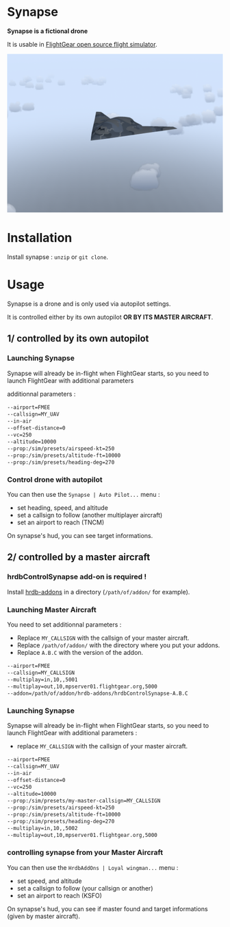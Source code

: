 <!--
markdown README.md > md.html ; cat {hd.inc,md,ft.inc}.html > github.html
-->
# Synapse

**Synapse is a fictional drone**

It is usable in [FlightGear open source flight simulator](http://www.flightgear.org).

![Image](https://github.com/hardba11/synapse/blob/main/contrib/preview.png)

# Installation

Install synapse : `unzip` or `git clone`.


# Usage

Synapse is a drone and is only used via autopilot settings.

It is controlled either by its own autopilot **OR BY ITS MASTER AIRCRAFT**.

## 1/ controlled by its own autopilot

### Launching Synapse

Synapse will already be in-flight when FlightGear starts, so you need to launch FlightGear with additional parameters

additionnal parameters :

```
--airport=FMEE
--callsign=MY_UAV
--in-air
--offset-distance=0
--vc=250
--altitude=10000
--prop:/sim/presets/airspeed-kt=250
--prop:/sim/presets/altitude-ft=10000
--prop:/sim/presets/heading-deg=270
```

### Control drone with autopilot

You can then use the `Synapse | Auto Pilot...` menu :

- set heading, speed, and altitude 
- set a callsign to follow (another multiplayer aircraft)
- set an airport to reach (TNCM)

On synapse's hud, you can see target informations.

## 2/ controlled by a master aircraft

### hrdbControlSynapse add-on is required !

Install [hrdb-addons](https://github.com/hardba11/hrdb-addons) in a directory (`/path/of/addon/` for example).

### Launching Master Aircraft

You need to set additionnal parameters :

- Replace `MY_CALLSIGN` with the callsign of your master aircraft.
- Replace `/path/of/addon/` with the directory where you put your addons.
- Replace `A.B.C` with the version of the addon.

```
--airport=FMEE
--callsign=MY_CALLSIGN
--multiplay=in,10,,5001
--multiplay=out,10,mpserver01.flightgear.org,5000
--addon=/path/of/addon/hrdb-addons/hrdbControlSynapse-A.B.C
```


### Launching Synapse

Synapse will already be in-flight when FlightGear starts, so you need to launch FlightGear with additional parameters :

- replace `MY_CALLSIGN` with the callsign of your master aircraft.

```
--airport=FMEE
--callsign=MY_UAV
--in-air
--offset-distance=0
--vc=250
--altitude=10000
--prop:/sim/presets/my-master-callsign=MY_CALLSIGN
--prop:/sim/presets/airspeed-kt=250
--prop:/sim/presets/altitude-ft=10000
--prop:/sim/presets/heading-deg=270
--multiplay=in,10,,5002
--multiplay=out,10,mpserver01.flightgear.org,5000
```
### controlling synapse from your Master Aircraft

You can then use the `HrdbAddOns | Loyal wingman...` menu :

- set speed, and altitude 
- set a callsign to follow (your callsign or another)
- set an airport to reach (KSFO)

On synapse's hud, you can see if master found and target informations (given by master aircraft).




